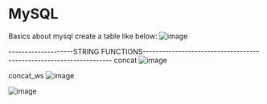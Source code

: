 # MySQL
Basics about mysql
create a table like below:
![image](https://github.com/MeenakshiNS/MySQL/assets/130451378/ea0b5ac4-51f3-4af0-bec1-d9419b00c463)


--------------------STRING FUNCTIONS--------------------------------------------------------------------
concat
![image](https://github.com/MeenakshiNS/MySQL/assets/130451378/b2da924e-5ebf-42de-b711-f0b2d79afd88)

concat_ws
![image](https://github.com/MeenakshiNS/MySQL/assets/130451378/a1831eb0-98a9-4fcb-a699-94b857fbdadb)

![image](https://github.com/MeenakshiNS/MySQL/assets/130451378/ea4c3090-0612-44ee-9338-903c47911496)


